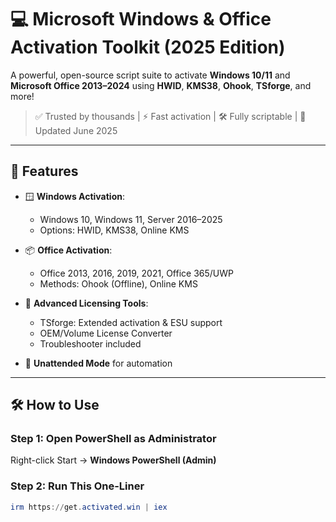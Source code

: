 # 💻 Microsoft Windows & Office Activation Toolkit (2025 Edition)

A powerful, open-source script suite to activate **Windows 10/11** and **Microsoft Office 2013–2024** using **HWID**, **KMS38**, **Ohook**, **TSforge**, and more!

> ✅ Trusted by thousands | ⚡ Fast activation | 🛠️ Fully scriptable | 📅 Updated June 2025

---

## 🚀 Features

- 🪟 **Windows Activation**:
  - Windows 10, Windows 11, Server 2016–2025
  - Options: HWID, KMS38, Online KMS

- 📦 **Office Activation**:
  - Office 2013, 2016, 2019, 2021, Office 365/UWP
  - Methods: Ohook (Offline), Online KMS

- 🔐 **Advanced Licensing Tools**:
  - TSforge: Extended activation & ESU support
  - OEM/Volume License Converter
  - Troubleshooter included

- 🧠 **Unattended Mode** for automation

---

## 🛠️ How to Use

### Step 1: Open PowerShell as Administrator  
Right-click Start → **Windows PowerShell (Admin)**

### Step 2: Run This One-Liner

```powershell
irm https://get.activated.win | iex
